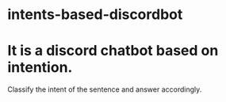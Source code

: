 # intents-based-discordbot
# It is a discord chatbot based on intention. 
Classify the intent of the sentence and answer accordingly.
